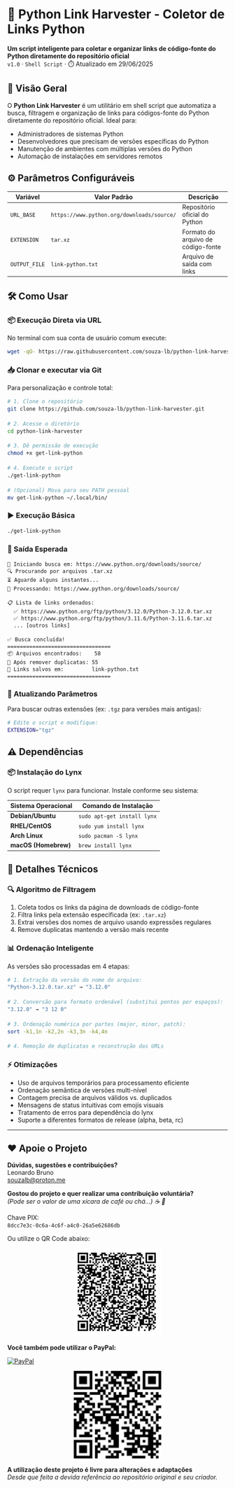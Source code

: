 # 🚀 Python Link Harvester - Coletor de Links Python

**Um script inteligente para coletar e organizar links de código-fonte do Python diretamente do repositório oficial**  
`v1.0` · `Shell Script` · ⏱️ Atualizado em 29/06/2025

## 🌟 Visão Geral

O **Python Link Harvester** é um utilitário em shell script que automatiza a busca, filtragem e organização de links para códigos-fonte do Python diretamente do repositório oficial. Ideal para:

- Administradores de sistemas Python
- Desenvolvedores que precisam de versões específicas do Python
- Manutenção de ambientes com múltiplas versões do Python
- Automação de instalações em servidores remotos

## ⚙️ Parâmetros Configuráveis
| Variável         | Valor Padrão                               | Descrição                                  |
|------------------|--------------------------------------------|--------------------------------------------|
| `URL_BASE`       | `https://www.python.org/downloads/source/` | Repositório oficial do Python              |
| `EXTENSION`      | `tar.xz`                                   | Formato do arquivo de código-fonte         |
| `OUTPUT_FILE`    | `link-python.txt`                          | Arquivo de saída com links                 |

## 🛠️ Como Usar

### 📦 Execução Direta via URL
No terminal com sua conta de usuário comum execute:

```bash
wget -qO- https://raw.githubusercontent.com/souza-lb/python-link-harvester/main/get-link-python | bash
```

### 📥 Clonar e executar via Git
Para personalização e controle total:

```bash
# 1. Clone o repositório
git clone https://github.com/souza-lb/python-link-harvester.git

# 2. Acesse o diretório
cd python-link-harvester

# 3. Dê permissão de execução
chmod +x get-link-python

# 4. Execute o script
./get-link-python

# (Opcional) Mova para seu PATH pessoal
mv get-link-python ~/.local/bin/
```

### ▶️ Execução Básica
```bash
./get-link-python
```

### 📝 Saída Esperada
```
🚀 Iniciando busca em: https://www.python.org/downloads/source/
🔍 Procurando por arquivos .tar.xz
⏳ Aguarde alguns instantes...
📁 Processando: https://www.python.org/downloads/source/

📋 Lista de links ordenados:
  ✅ https://www.python.org/ftp/python/3.12.0/Python-3.12.0.tar.xz
  ✅ https://www.python.org/ftp/python/3.11.6/Python-3.11.6.tar.xz
  ... [outros links]

✅ Busca concluída!
=================================
📦 Arquivos encontrados:    58
🔧 Após remover duplicatas: 55
💾 Links salvos em:         link-python.txt
=================================
```

### 🔄 Atualizando Parâmetros
Para buscar outras extensões (ex: `.tgz` para versões mais antigas):
```bash
# Edite o script e modifique:
EXTENSION="tgz"
```

## ⚠️ Dependências

### 📦 Instalação do Lynx
O script requer `lynx` para funcionar. Instale conforme seu sistema:

| Sistema Operacional      | Comando de Instalação       |
|--------------------------|-----------------------------|
| **Debian/Ubuntu**        | `sudo apt-get install lynx` |
| **RHEL/CentOS**          | `sudo yum install lynx`     |
| **Arch Linux**           | `sudo pacman -S lynx`       |
| **macOS (Homebrew)**     | `brew install lynx`         |

## 🧩 Detalhes Técnicos

### 🔍 Algoritmo de Filtragem
1. Coleta todos os links da página de downloads de código-fonte
2. Filtra links pela extensão especificada (ex: `.tar.xz`)
3. Extrai versões dos nomes de arquivo usando expressões regulares
4. Remove duplicatas mantendo a versão mais recente

### 📊 Ordenação Inteligente
As versões são processadas em 4 etapas:
```bash
# 1. Extração da versão do nome do arquivo:
"Python-3.12.0.tar.xz" → "3.12.0"

# 2. Conversão para formato ordenável (substitui pontos por espaços):
"3.12.0" → "3 12 0"

# 3. Ordenação numérica por partes (major, minor, patch):
sort -k1,1n -k2,2n -k3,3n -k4,4n

# 4. Remoção de duplicatas e reconstrução das URLs
```

### ⚡ Otimizações
- Uso de arquivos temporários para processamento eficiente
- Ordenação semântica de versões multi-nível
- Contagem precisa de arquivos válidos vs. duplicados
- Mensagens de status intuitivas com emojis visuais
- Tratamento de erros para dependência do lynx
- Suporte a diferentes formatos de release (alpha, beta, rc)

---

## ❤️ Apoie o Projeto

**Dúvidas, sugestões e contribuições?**  
Leonardo Bruno  
souzalb@proton.me  

**Gostou do projeto e quer realizar uma contribuição voluntária?**  
*(Pode ser o valor de uma xícara de café ou chá...) ☕ 🍵*  

Chave PIX:  
`8dcc7e3c-0c6a-4c6f-a4c0-26a5e62686db`  

Ou utilize o QR Code abaixo:  

<p align="center">
  <img src="images/qrcode-pix.png" alt="QR Code PIX" width="200">
</p>

**Você também pode utilizar o PayPal:**  

[![PayPal](https://img.shields.io/badge/Donate-PayPal-00457C?style=for-the-badge&logo=paypal)](https://www.paypal.com/donate/?hosted_button_id=EQVW5QQ7GBGSY)

<p align="center">
  <img src="images/qrcode-paypal.png" alt="QR Code PayPal" width="200">
</p>

**A utilização deste projeto é livre para alterações e adaptações**  
*Desde que feita a devida referência ao repositório original e seu criador.*
